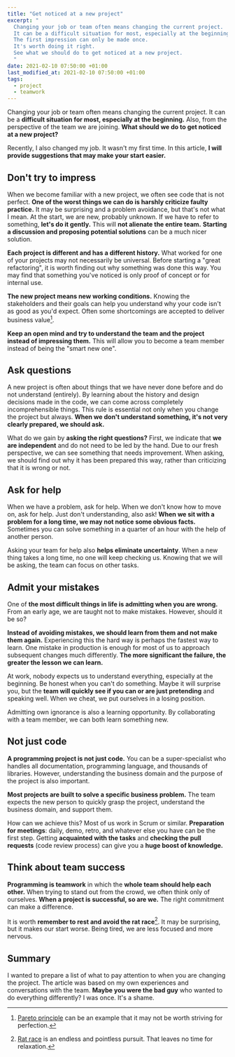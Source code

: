 ```yaml
---
title: "Get noticed at a new project"
excerpt: "
  Changing your job or team often means changing the current project.
  It can be a difficult situation for most, especially at the beginning.
  The first impression can only be made once.
  It's worth doing it right.
  See what we should do to get noticed at a new project.
  "
date: 2021-02-10 07:50:00 +01:00
last_modified_at: 2021-02-10 07:50:00 +01:00
tags:
  - project
  - teamwork
---
```


  Changing your job or team often means changing the current project.
  It can be a **difficult situation for most, especially at the beginning.**
  Also, from the perspective of the team we are joining.
  **What should we do to get noticed at a new project?**

  Recently, I also changed my job.
  It wasn't my first time.
  In this article, **I will provide suggestions that may make your start easier.**

## Don't try to impress

  When we become familiar with a new project, we often see code that is not perfect.
  **One of the worst things we can do is harshly criticize faulty practice.**
  It may be surprising and a problem avoidance, but that's not what I mean.
  At the start, we are new, probably unknown.
  If we have to refer to something, **let's do it gently.**
  This will **not alienate the entire team.**
  **Starting a discussion and proposing potential solutions** can be a much nicer solution.

  **Each project is different and has a different history.**
  What worked for one of your projects may not necessarily be universal.
  Before starting a "great refactoring", it is worth finding out why something was done this way.
  You may find that something you've noticed is only proof of concept or for internal use.

  **The new project means new working conditions.**
  Knowing the stakeholders and their goals can help you understand why your code isn't as good as you'd expect.
  Often some shortcomings are accepted to deliver business value[^1].

  [^1]: [Pareto principle](https://en.wikipedia.org/wiki/Pareto_principle) can be an example that it may not be worth striving for perfection.

  **Keep an open mind and try to understand the team and the project instead of impressing them.**
  This will allow you to become a team member instead of being the "smart new one".

## Ask questions

  A new project is often about things that we have never done before and do not understand (entirely).
  By learning about the history and design decisions made in the code, we can come across completely incomprehensible things.
  This rule is essential not only when you change the project but always.
  **When we don't understand something, it's not very clearly prepared, we should ask.**

  What do we gain by **asking the right questions?**
  First, we indicate that **we are independent** and do not need to be led by the hand.
  Due to our fresh perspective, we can see something that needs improvement.
  When asking, we should find out why it has been prepared this way, rather than criticizing that it is wrong or not.

## Ask for help

  When we have a problem, ask for help. When we don't know how to move on, ask for help. Just don't understanding, also ask!
  **When we sit with a problem for a long time, we may not notice some obvious facts.**
  Sometimes you can solve something in a quarter of an hour with the help of another person.

  Asking your team for help also **helps eliminate uncertainty**.
  When a new thing takes a long time, no one will keep checking us.
  Knowing that we will be asking, the team can focus on other tasks.

## Admit your mistakes

  One of **the most difficult things in life is admitting when you are wrong.**
  From an early age, we are taught not to make mistakes.
  However, should it be so?

  **Instead of avoiding mistakes, we should learn from them and not make them again.**
  Experiencing this the hard way is perhaps the fastest way to learn.
  One mistake in production is enough for most of us to approach subsequent changes much differently.
  **The more significant the failure, the greater the lesson we can learn.**

  At work, nobody expects us to understand everything, especially at the beginning.
  Be honest when you can't do something.
  Maybe it will surprise you, but the **team will quickly see if you can or are just pretending** and speaking well.
  When we cheat, we put ourselves in a losing position.

  Admitting own ignorance is also a learning opportunity.
  By collaborating with a team member, we can both learn something new.

## Not just code

  **A programming project is not just code.**
  You can be a super-specialist who handles all documentation, programming language, and thousands of libraries.
  However, understanding the business domain and the purpose of the project is also important.

  **Most projects are built to solve a specific business problem.**
  The team expects the new person to quickly grasp the project, understand the business domain, and support them.

  How can we achieve this?
  Most of us work in Scrum or similar.
  **Preparation for meetings**: daily, demo, retro, and whatever else you have can be the first step.
  Getting **acquainted with the tasks** and **checking the pull requests** (code review process) can give you a **huge boost of knowledge.**

## Think about team success

  **Programming is teamwork** in which the **whole team should help each other.**
  When trying to stand out from the crowd, we often think only of ourselves.
  **When a project is successful, so are we.**
  The right commitment can make a difference.

  It is worth **remember to rest and avoid the rat race**[^2].
  It may be surprising, but it makes our start worse.
  Being tired, we are less focused and more nervous.

  [^2]: [Rat race](https://en.wikipedia.org/wiki/Rat_race) is an endless and pointless pursuit. That leaves no time for relaxation.

## Summary

  I wanted to prepare a list of what to pay attention to when you are changing the project.
  The article was based on my own experiences and conversations with the team.
  **Maybe you were the bad guy** who wanted to do everything differently?
  I was once. It's a shame.
